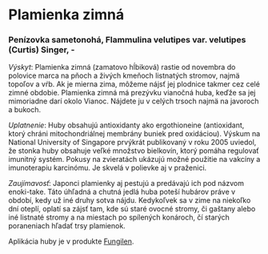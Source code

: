 Plamienka zimná
===============

### Penízovka sametonohá, Flammulina velutipes var. velutipes (Curtis) Singer, -

*Výskyt*: Plamienka zimná (zamatovo hĺbiková) rastie od novembra do polovice
marca na pňoch a živých kmeňoch listnatých stromov, najmä topoľov a vŕb. Ak je
mierna zima, môžeme nájsť jej plodnice takmer cez celé zimné obdobie. Plamienka
zimná má prezývku vianočná huba, keďže sa jej mimoriadne darí okolo Vianoc.
Nájdete ju v celých trsoch najmä na javoroch a bukoch.

*Uplatnenie*: Huby obsahujú antioxidanty ako ergothioneine (antioxidant, ktorý
chráni mitochondriálnej membrány buniek pred oxidáciou). Výskum na National
University of Singapore prvýkrát publikovaný v roku 2005 uviedol, že stonka huby
obsahuje veľké množstvo bielkovín, ktorý pomáha regulovať imunitný systém.
Pokusy na zvieratách ukázujú možné použitie na vakcíny a imunoterapiu karcinómu.
Je skvelá v polievke aj v praženici.

*Zaujímavosť*: Japonci plamienky aj pestujú a predávajú ich pod názvom
enoki-take. Táto úhľadná a chutná jedlá huba poteší hubárov práve v období, kedy
už iné druhy sotva nájdu. Kedykoľvek sa v zime na niekoľko dní oteplí, oplatí sa
zájsť tam, kde sú staré ovocné stromy, či gaštany alebo iné listnaté stromy a na
miestach po spílených konároch, čí starých poraneniach hľadať trsy plamienok.

Aplikácia huby je v produkte [Fungilen](../elixiry/duhovy-fungilen).
